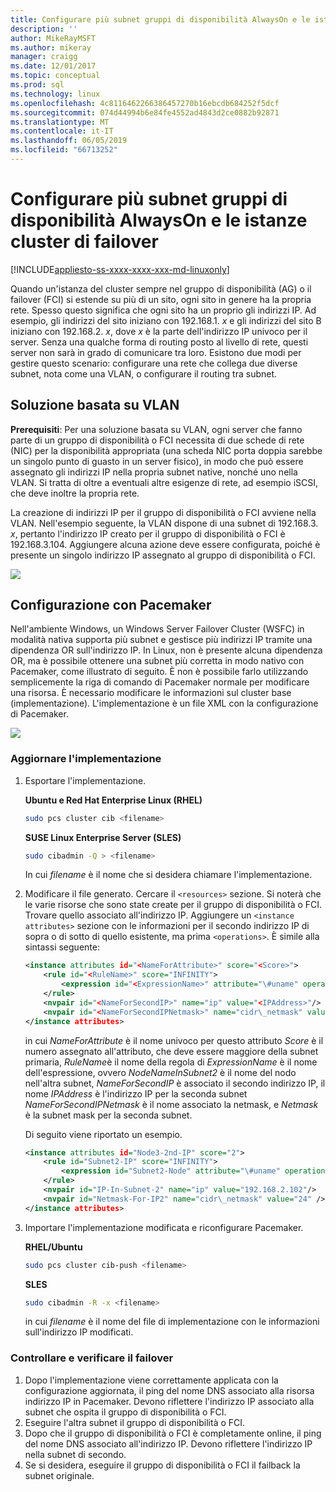 ```yaml
---
title: Configurare più subnet gruppi di disponibilità AlwaysOn e le istanze cluster di failover in Linux | Microsoft Docs
description: ''
author: MikeRayMSFT
ms.author: mikeray
manager: craigg
ms.date: 12/01/2017
ms.topic: conceptual
ms.prod: sql
ms.technology: linux
ms.openlocfilehash: 4c8116462266386457270b16ebcdb684252f5dcf
ms.sourcegitcommit: 074d44994b6e84fe4552ad4843d2ce0882b92871
ms.translationtype: MT
ms.contentlocale: it-IT
ms.lasthandoff: 06/05/2019
ms.locfileid: "66713252"
---
```

# <a name="configure-multiple-subnet-always-on-availability-groups-and-failover-cluster-instances"></a>Configurare più subnet gruppi di disponibilità AlwaysOn e le istanze cluster di failover

[!INCLUDE[appliesto-ss-xxxx-xxxx-xxx-md-linuxonly](../includes/appliesto-ss-xxxx-xxxx-xxx-md-linuxonly.md)]

Quando un'istanza del cluster sempre nel gruppo di disponibilità (AG) o il failover (FCI) si estende su più di un sito, ogni sito in genere ha la propria rete. Spesso questo significa che ogni sito ha un proprio gli indirizzi IP. Ad esempio, gli indirizzi del sito iniziano con 192.168.1. *x* e gli indirizzi del sito B iniziano con 192.168.2. *x*, dove *x* è la parte dell'indirizzo IP univoco per il server. Senza una qualche forma di routing posto al livello di rete, questi server non sarà in grado di comunicare tra loro. Esistono due modi per gestire questo scenario: configurare una rete che collega due diverse subnet, nota come una VLAN, o configurare il routing tra subnet.

## <a name="vlan-based-solution"></a>Soluzione basata su VLAN
 
**Prerequisiti**: Per una soluzione basata su VLAN, ogni server che fanno parte di un gruppo di disponibilità o FCI necessita di due schede di rete (NIC) per la disponibilità appropriata (una scheda NIC porta doppia sarebbe un singolo punto di guasto in un server fisico), in modo che può essere assegnato gli indirizzi IP nella propria subnet native, nonché uno nella VLAN. Si tratta di oltre a eventuali altre esigenze di rete, ad esempio iSCSI, che deve inoltre la propria rete.

La creazione di indirizzi IP per il gruppo di disponibilità o FCI avviene nella VLAN. Nell'esempio seguente, la VLAN dispone di una subnet di 192.168.3. *x*, pertanto l'indirizzo IP creato per il gruppo di disponibilità o FCI è 192.168.3.104. Aggiungere alcuna azione deve essere configurata, poiché è presente un singolo indirizzo IP assegnato al gruppo di disponibilità o FCI.

![](./media/sql-server-linux-configure-multiple-subnet/image1.png)

## <a name="configuration-with-pacemaker"></a>Configurazione con Pacemaker

Nell'ambiente Windows, un Windows Server Failover Cluster (WSFC) in modalità nativa supporta più subnet e gestisce più indirizzi IP tramite una dipendenza OR sull'indirizzo IP. In Linux, non è presente alcuna dipendenza OR, ma è possibile ottenere una subnet più corretta in modo nativo con Pacemaker, come illustrato di seguito. È non è possibile farlo utilizzando semplicemente la riga di comando di Pacemaker normale per modificare una risorsa. È necessario modificare le informazioni sul cluster base (implementazione). L'implementazione è un file XML con la configurazione di Pacemaker.

![](./media/sql-server-linux-configure-multiple-subnet/image2.png)

### <a name="update-the-cib"></a>Aggiornare l'implementazione

1.  Esportare l'implementazione.

    **Ubuntu e Red Hat Enterprise Linux (RHEL)**

    ```bash
    sudo pcs cluster cib <filename>
    ```

    **SUSE Linux Enterprise Server (SLES)**

    ```bash
    sudo cibadmin -Q > <filename>
    ```

    In cui *filename* è il nome che si desidera chiamare l'implementazione.

2.  Modificare il file generato. Cercare il `<resources>` sezione. Si noterà che le varie risorse che sono state create per il gruppo di disponibilità o FCI. Trovare quello associato all'indirizzo IP. Aggiungere un `<instance attributes>` sezione con le informazioni per il secondo indirizzo IP di sopra o di sotto di quello esistente, ma prima `<operations>`. È simile alla sintassi seguente:

    ```xml
    <instance attributes id="<NameForAttribute>" score="<Score>">
        <rule id="<RuleName>" score="INFINITY">
            <expression id="<ExpressionName>" attribute="\#uname" operation="eq" value="<NodeNameInSubnet2>" />
        </rule>
        <nvpair id="<NameForSecondIP>" name="ip" value="<IPAddress>"/>
        <nvpair id="<NameForSecondIPNetmask>" name="cidr\_netmask" value="<Netmask>"/>
    </instance attributes>
    ```
    
    in cui *NameForAttribute* è il nome univoco per questo attributo *Score* è il numero assegnato all'attributo, che deve essere maggiore della subnet primaria, *RuleName*è il nome della regola di *ExpressionName* è il nome dell'espressione, ovvero *NodeNameInSubnet2* è il nome del nodo nell'altra subnet, *NameForSecondIP* è associato il secondo indirizzo IP, il nome *IPAddress* è l'indirizzo IP per la seconda subnet *NameForSecondIPNetmask* è il nome associato la netmask, e *Netmask* è la subnet mask per la seconda subnet.
    
    Di seguito viene riportato un esempio.
    
    ```xml
    <instance attributes id="Node3-2nd-IP" score="2">
        <rule id="Subnet2-IP" score="INFINITY">
            <expression id="Subnet2-Node" attribute="\#uname" operation="eq" value="Node3" />
        </rule>
        <nvpair id="IP-In-Subnet-2" name="ip" value="192.168.2.102"/>
        <nvpair id="Netmask-For-IP2" name="cidr\_netmask" value="24" />
    </instance attributes>
    ```

3.  Importare l'implementazione modificata e riconfigurare Pacemaker.

    **RHEL/Ubuntu**
    
    ```bash
    sudo pcs cluster cib-push <filename>
    ```

    **SLES**
    
    ```bash
    sudo cibadmin -R -x <filename>
    ```

    in cui *filename* è il nome del file di implementazione con le informazioni sull'indirizzo IP modificati.

### <a name="check-and-verify-failover"></a>Controllare e verificare il failover

1.  Dopo l'implementazione viene correttamente applicata con la configurazione aggiornata, il ping del nome DNS associato alla risorsa indirizzo IP in Pacemaker. Devono riflettere l'indirizzo IP associato alla subnet che ospita il gruppo di disponibilità o FCI.
2.  Eseguire l'altra subnet il gruppo di disponibilità o FCI.
3.  Dopo che il gruppo di disponibilità o FCI è completamente online, il ping del nome DNS associato all'indirizzo IP. Devono riflettere l'indirizzo IP nella subnet di secondo.
4.  Se si desidera, eseguire il gruppo di disponibilità o FCI il failback la subnet originale.
